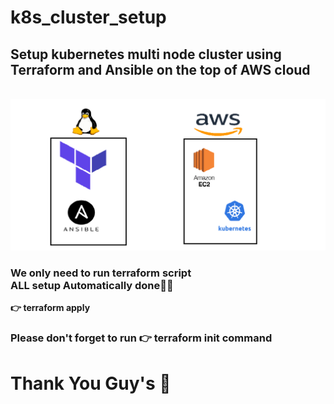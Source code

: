 # k8s_cluster_setup
<h2>Setup kubernetes multi node cluster using Terraform and Ansible on the top of AWS cloud</h2>
<br>
<img src="https://raw.githubusercontent.com/sagarjangid41/k8s_cluster_setup/main/setup%20multicluster.png" />

<h3>We only need to run terraform script <br>
  ALL setup Automatically done🥳🥳
</h3> <b> 👉 terraform apply </b>
<h3> Please don't forget to run  👉 terraform init  command </h3>

<h1> Thank You Guy's 🙂</h1>
